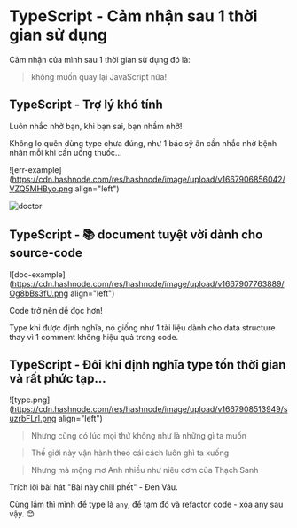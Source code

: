 # TypeScript - Cảm nhận sau 1 thời gian sử dụng

Cảm nhận của mình sau 1 thời gian sử dụng đó là:

>không muốn quay lại JavaScript nữa!

## TypeScript - Trợ lý khó tính

Luôn nhắc nhở bạn, khi bạn sai, bạn nhầm nhỡ!

Không lo quên dùng type chưa đúng, như 1 bác sỹ ân cần nhắc nhở bệnh nhân mỗi khi cần uống thuốc...

![err-example](https://cdn.hashnode.com/res/hashnode/image/upload/v1667906856042/VZQ5MHByo.png align="left")

![doctor](https://media.giphy.com/media/WThivzGJnrpd1COANL/giphy.gif)

## TypeScript - 📚 document tuyệt vời dành cho source-code

![doc-example](https://cdn.hashnode.com/res/hashnode/image/upload/v1667907763889/Og8bBs3fU.png align="left")

Code trở nên dễ đọc hơn!

Type khi được định nghĩa, nó giống như 1 tài liệu dành cho data structure thay vì 1 comment không hiệu quả trong code.

## TypeScript - Đôi khi định nghĩa type tốn thời gian và rất phức tạp...

![type.png](https://cdn.hashnode.com/res/hashnode/image/upload/v1667908513949/suzrbFLrl.png align="left")

>Nhưng cũng có lúc mọi thứ không như là những gì ta muốn

>Thế giới này vận hành theo cái cách luôn ghì ta xuống

>Nhưng mà mộng mơ Anh nhiều như niêu cơm của Thạch Sanh

Trích lời bài hát "Bài này chill phết" - Đen Vâu.

Cùng lắm thì mình để type là `any`, để tạm đó và refactor code - xóa any sau vậy. 😊